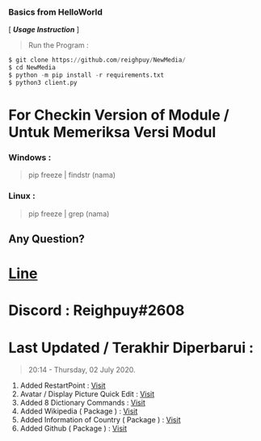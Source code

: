 ### Basics from HelloWorld

[ ***Usage Instruction*** ]

> Run the Program :
```python
$ git clone https://github.com/reighpuy/NewMedia/
$ cd NewMedia
$ python -m pip install -r requirements.txt
$ python3 client.py
```

# For Checkin Version of Module / Untuk Memeriksa Versi Modul

### Windows :
 > pip freeze | findstr (nama)

### Linux :
 > pip freeze | grep (nama)

## Any Question? 
 # [Line](https://line.me/ti/p/~yapuy)
 # Discord : Reighpuy#2608

# Last Updated / Terakhir Diperbarui : 
 >  20:14 - Thursday, 02 July 2020.
  1. Added RestartPoint : [Visit](https://github.com/reighpuy/NewMedia/blob/5294c5572401c4295f1ff9f2386eb5c1d286692b/setting.json#L12)
  2. Avatar / Display Picture Quick Edit : [Visit](https://github.com/reighpuy/NewMedia/blob/b09927308eae55c7f6209e4019efe13dc57dfee9/client.py#L184)
  3. Added 8 Dictionary Commands : [Visit](https://github.com/reighpuy/NewMedia/blob/b09927308eae55c7f6209e4019efe13dc57dfee9/client.py#L267)
  4. Added Wikipedia ( Package ) : [Visit](https://github.com/reighpuy/NewMedia/blob/b09927308eae55c7f6209e4019efe13dc57dfee9/client.py#L404)
  5. Added Information of Country ( Package ) : [Visit](https://github.com/reighpuy/NewMedia/blob/b09927308eae55c7f6209e4019efe13dc57dfee9/client.py#L816)
  6. Added Github ( Package ) : [Visit](https://github.com/reighpuy/NewMedia/blob/b09927308eae55c7f6209e4019efe13dc57dfee9/client.py#L543)
 
